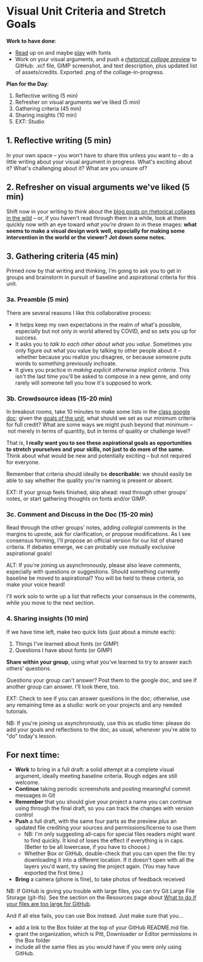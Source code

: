 



# Visual Unit Criteria and Stretch Goals

**Work to have done**:

* [Read](https://trydesignlab.com/blog/how-to-choose-the-right-font-for-your-design/) up on and maybe [play](http://www.typeconnection.com) with fonts
* Work on your visual arguments, and push a _[rhetorical collage preview](https://github.com/benmiller314/visual-argument-2020fall#deadlines-and-products)_ to GitHub: .xcf file, GIMP screenshot, and text description, plus updated list of assets/credits. Exported .png of the collage-in-progress.

**Plan for the Day**:
1. Reflective writing (5 min)
2. Refresher on visual arguments we've liked (5 min)
3. Gathering criteria (45 min)
4. Sharing insights (10 min)
5. EXT: Studio


## 1. Reflective writing (5 min)
<div class="alert alert-success">
In your own space – you won't have to share this unless you want to – do a little writing about your visual argument in progress. What's exciting about it? What's challenging about it? What are you unsure of?
</div>

## 2. Refresher on visual arguments we've liked (5 min)
Shift now in your writing to think about the [blog posts on rhetorical collages in the wild]({{site.github.issues_url}}/7) – or, if you haven't read through them in a while, look at them quickly now with an eye toward _what you're drawn to_ in these images: **what seems to make a visual design work well, especially for making some intervention in the world or the viewer? Jot down some notes.**

## 3. Gathering criteria (45 min)
Primed now by that writing and thinking, I'm going to ask you to get in groups and brainstorm in pursuit of baseline and aspirational criteria for this unit.

### 3a. Preamble (5 min)
There are several reasons I like this collaborative process:

* It helps keep my own expectations in the realm of what's possible, especially but not only in world altered by COVID, and so sets you up for success.
* It asks you to *talk to each other about what you value*. Sometimes you only figure out what you value by talking to other people about it – whether because you realize you disagree, or because someone puts words to something previously inchoate.
* It gives you practice in *making explicit otherwise implicit criteria*. This isn't the last time you'll be asked to compose in a new genre, and only rarely will someone tell you how it's supposed to work.


### 3b. Crowdsource ideas (15-20 min)
<div class="alert alert-success">
<p>In breakout rooms, take 10 minutes to make some lists in the <a href="http://bit.ly/cdm2020fall-notes">class google doc</a>: given the <a href="https://github.com/benmiller314/visual-argument-2020fall#project-2-visual-argument--rhetorical-collage">goals of the unit</a>, what should we set as our minimum criteria for full credit? What are some ways we might push beyond that minimum – not merely in terms of quantity, but in terms of quality or challenge level?</p>

<p>That is, <strong>I really want you to see these aspirational goals as opportunities to stretch yourselves and your skills, not just to do more of the same.</strong> Think about what would be new and potentially exciting – but not required for everyone.</p>

<p>Remember that criteria should ideally be <strong>describable</strong>: we should easily be able to say whether the quality you're naming is present or absent.</p>
</div>

EXT: If your group feels finished, skip ahead: read through other groups' notes, or start gathering thoughts on fonts and/or GIMP.

### 3c. Comment and Discuss in the Doc (15-20 min)
Read through the other groups' notes, adding _collegial_ comments in the margins to upvote, ask for clarification, or propose modifications. As I see consensus forming, I'll propose an official version for our list of shared criteria. If debates emerge, we can probably use mutually exclusive aspirational goals!

<div class="alert alert-warning">
ALT: If you're joining us asynchronously, please also leave comments, especially with questions or suggestions. Should something currently baseline be moved to aspirational? You will be held to these criteria, so make your voice heard!
</div>

<!-- NOTES FROM ANNETTE:
Tensions between what you're saying and what we're doing:  
* I say it's their language to contribute, but sometimes your responses override what students suggest.
* Wait longer after asking a question
 * Only a few confident enough to push back:
  * What's their incentive to participate? They'd already written it, no clear need to talk about it more. Especially if their language is just being changed by you.
* WHAT IF YOU: **give them 30 minutes to work on their projects** once the group sections of the doc are filled out and commented on. During that time, synthesize the conversation on your own, making sure to show where their input is valued (e.g. use their language). Then at end of class (last 10 min? 15?), come back with a draft for them to read through and raise questions about (or affirm).
-->

I'll work solo to write up a list that reflects your consensus in the comments, while you move to the next section.


### 4. Sharing insights (10 min)
If we have time left, make two quick lists (just about a minute each):
1. Things I've learned about fonts (or GIMP)
2. Questions I have about fonts (or GIMP)

**Share within your group**, using what you've learned to try to answer each others' questions.

Questions your group can't answer? Post them to the google doc, and see if another group can answer. I'll look there, too.

EXT: Check to see if you can answer questions in the doc; otherwise, use any remaining time as a studio: work on your projects and any needed tutorials.

<div class="alert alert-warning">
NB: If you're joining us asynchronously, use this as studio time: please do add your goals and reflections to the doc, as usual, whenever you're able to "do" today's lesson.
</div>

## For next time:
* **Work** to bring in a full draft: a solid attempt at a complete visual argument, ideally meeting baseline criteria. Rough edges are still welcome.
* **Continue** taking periodic screenshots and posting meaningful commit messages in Git
* **Remember** that you should give your project a name you can continue using through the final draft, so you can track the changes with version control
* **Push** a full draft, with the same four parts as the preview *plus* an updated file crediting your sources and permissions/license to use them
  - NB: I'm only suggesting all-caps for special files readers might want to find quickly. It kind of loses the effect if everything is in caps. (Better to be all lowercase, if you have to choose.)
  - Whether Box or GitHub, double-check that you can open the file: try downloading it into a different location. If it doesn't open with all the layers you'd want, try saving the project again. (You may have exported the first time.)
* **Bring** a camera (phone is fine), to take photos of feedback received

<div class="alert alert-info">
NB: If GitHub is giving you trouble with large files, you can try Git Large File Storage (git-lfs). See the section on the Resources page about <a href="{{site.github.url}}/resources#:~:text=What%20to%20do%20if%20your%20files%20are%20too%20large%20for%20GitHub">What to do if your files are too large for GitHub</a>.

And if all else fails, you can use Box instead. Just make sure that you...
<ul><li>add a link to the Box folder at the top of your GitHub README.md file.</li>
<li>grant the organization, which is Pitt, Downloader or Editor permissions in the Box folder</li>
<li>include all the same files as you would have if you were only using GitHub.</li>
</ul></div>


<!--
<div class="alert alert-danger"><strong>If you couldn't get git-lfs working</strong>, and even a zip file is too big for GitHub, <a href="http://pitt.box.com">you can use Box</a> to share your Audacity file and its associated data folder. But please still do use git to keep track of your revision choices when possible, perhaps by committing screenshots. And may I suggest adding a link to your Box folder in your GitHub repository's README.md?
</div>
-->
